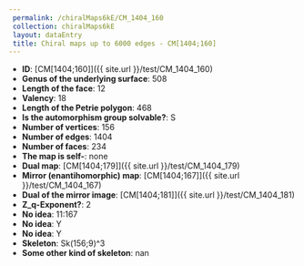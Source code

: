 ```yaml
--- 
 permalink: /chiralMaps6kE/CM_1404_160 
 collection: chiralMaps6kE
 layout: dataEntry
 title: Chiral maps up to 6000 edges - CM[1404;160]
---
```


- **ID**: [CM[1404;160]]({{ site.url }}/test/CM_1404_160)
- **Genus of the underlying surface**: 508
- **Length of the face**: 12
- **Valency**: 18
- **Length of the Petrie polygon**: 468
- **Is the automorphism group solvable?**: S
- **Number of vertices**: 156
- **Number of edges**: 1404
- **Number of faces**: 234
- **The map is self-**: none
- **Dual map**: [CM[1404;179]]({{ site.url }}/test/CM_1404_179)
- **Mirror (enantihomorphic) map**: [CM[1404;167]]({{ site.url }}/test/CM_1404_167)
- **Dual of the mirror image**: [CM[1404;181]]({{ site.url }}/test/CM_1404_181)
- **Z_q-Exponent?**: 2
- **No idea**:  11:167
- **No idea**: Y
- **No idea**: Y
- **Skeleton**: Sk(156;9)^3
- **Some other kind of skeleton**: nan
